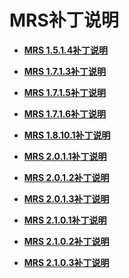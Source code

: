 # MRS补丁说明<a name="ZH-CN_TOPIC_0173397705"></a>

-   **[MRS 1.5.1.4补丁说明](MRS-1-5-1-4补丁说明.md)**  

-   **[MRS 1.7.1.3补丁说明](MRS-1-7-1-3补丁说明.md)**  

-   **[MRS 1.7.1.5补丁说明](MRS-1-7-1-5补丁说明.md)**  

-   **[MRS 1.7.1.6补丁说明](MRS-1-7-1-6补丁说明.md)**  

-   **[MRS 1.8.10.1补丁说明](MRS-1-8-10-1补丁说明.md)**  

-   **[MRS 2.0.1.1补丁说明](MRS-2-0-1-1补丁说明.md)**  

-   **[MRS 2.0.1.2补丁说明](MRS-2-0-1-2补丁说明.md)**  

-   **[MRS 2.0.1.3补丁说明](MRS-2-0-1-3补丁说明.md)**  

-   **[MRS 2.1.0.1补丁说明](MRS-2-1-0-1补丁说明.md)**  

-   **[MRS 2.1.0.2补丁说明](MRS-2-1-0-2补丁说明.md)**  

-   **[MRS 2.1.0.3补丁说明](MRS-2-1-0-3补丁说明.md)**  


